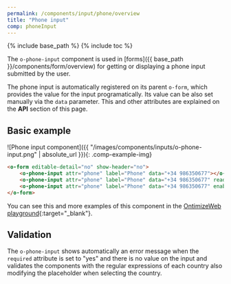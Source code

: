```yaml
---
permalink: /components/input/phone/overview
title: "Phone input"
comp: phoneInput
---
```


{% include base_path %}
{% include toc %}

The `o-phone-input` component is used in [forms]({{ base_path }}/components/form/overview) for getting or displaying a phone input submitted by the user.

The phone input is automatically registered on its parent `o-form`, which provides the value for the input programatically. Its value can be also set manually via the `data` parameter. This and other attributes are explained on the **API** section of this page.

## Basic example
![Phone input component]({{ "/images/components/inputs/o-phone-input.png" | absolute_url }}){: .comp-example-img}

```html
<o-form editable-detail="no" show-header="no">
    <o-phone-input attr="phone" label="Phone" data="+34 986350677"></o-phone-input>
    <o-phone-input attr="phone" label="Phone" data="+34 986350677" read-only="no" required="yes"></o-phone-input>
    <o-phone-input attr="phone" label="Phone" data="+34 986350677" enabled="no"></o-phone-input>
</o-form>
```
You can see this and more examples of this component in the [OntimizeWeb playground]({{site.playgroundurl}}/main/inputs/phone){:target="_blank"}.

## Validation
The `o-phone-input` shows automatically an error message when the `required` attribute is set to "yes" and there is no value on the input and validates the components with the regular expressions of each country also modifying the placeholder when selecting the country.


